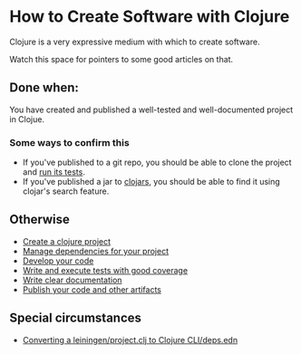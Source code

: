 # How to Create Software with Clojure

Clojure is a very expressive medium with which to create software.

Watch this space for pointers to some good articles on that.

## Done when:

You have created and published a well-tested and well-documented project in Clojue.

### Some ways to confirm this

- If you've published to a git repo, you should be able to clone the project and [run its tests].
- If you've published a jar to [clojars](https://clojars.org/), you should be able to find it using clojar's search feature.


## Otherwise
- [Create a clojure project]
- [Manage dependencies for your project]
- [Develop your code]
- [Write and execute tests with good coverage]
- [Write clear documentation]
- [Publish your code and other artifacts]

## Special circumstances
- [Converting a leiningen/project.clj to Clojure CLI/deps.edn]


[Converting a leiningen/project.clj to Clojure CLI/deps.edn]:./ToConvertLeinToClojureCLI.md
[Create a clojure project]:./ToCreateAClojureProject.md
[Develop your code]:./ToDevelopYourCode.md
[Manage dependencies for your project]:./ToManageDependencies.md
[Publish your code and other artifacts]:./ToPublishYourCodeAndArtifacts.md
[Write and execute tests with good coverage]:./ToWriteAndExecuteTests.md
[Write clear documentation]:./ToManageDocumentation.md
[run its tests]:./ToWriteAndExecuteTests.md

